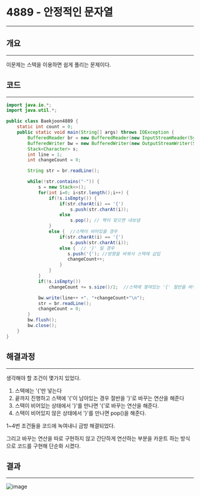 # 4889 - 안정적인 문자열

---

## 개요

---

이문제는 스택을 이용하면 쉽게 풀리는 문제이다.

## 코드

---

```java
import java.io.*;
import java.util.*;

public class Baekjoon4889 {
    static int count = 0;
    public static void main(String[] args) throws IOException {
        BufferedReader br = new BufferedReader(new InputStreamReader(System.in));
        BufferedWriter bw = new BufferedWriter(new OutputStreamWriter(System.out));
        Stack<Character> s;
        int line = 1;
        int changeCount = 0;

        String str = br.readLine();

        while(!str.contains("-")) {
            s = new Stack<>();
            for(int i=0; i<str.length();i++) {
                if(!s.isEmpty()) {
                    if(str.charAt(i) == '{')
                        s.push(str.charAt(i));
                    else
                        s.pop(); // 짝이 맞으면 내보냄
                }
                else {  //스택이 비어있을 경우
                    if(str.charAt(i) == '{')
                        s.push(str.charAt(i));
                    else {  // '}' 일 경우
                       s.push('{'); //방향을 바꿔서 스택에 삽입
                       changeCount++;
                    }
                }
            }
            if(!s.isEmpty())
                changeCount += s.size()/2;  //스택에 쌓여있는 '{' 절반을 바꿔줌

            bw.write(line++ +". "+changeCount+"\n");
            str = br.readLine();
            changeCount = 0;
        }
        bw.flush();
        bw.close();
    }
}
```

## 해결과정

---

생각해야 할 조건이 몇가지 있었다.

1. 스택에는 '{'만 넣는다
2. 끝까지 진행하고 스택에 '{'이 남아있는 경우 절반을 '}'로 바꾸는 연산을 해준다
3. 스택이 비어있는 상태에서 '}'를 만나면 '{'로 바꾸는 연산을 해준다.
4. 스택이 비어있지 않은 상태에서 '}'를 만나면 pop()을 해준다.

1~4번 조건들을 코드에 녹여내니 금방 해결되었다.

그리고 바꾸는 연산을 따로 구현하지 않고 간단하게 연산하는 부분을 카운트 하는 방식으로 코드를 구현해 단순화 시켰다.

## 결과

---

![image](https://user-images.githubusercontent.com/47655983/98333220-98008280-2043-11eb-9c15-1d11f4338fb5.png)